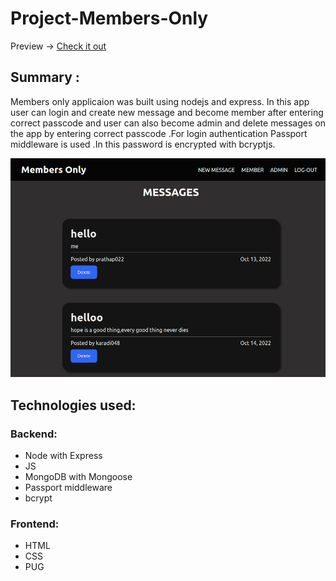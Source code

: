 # Project-Members-Only

Preview -> [Check it out](https://fierce-cove-31113.herokuapp.com/)

## Summary :

Members only applicaion was built using nodejs and express. In this app user can login and create new message and become member after entering correct passcode and user can also become admin and delete messages on the app by entering correct passcode .For login authentication Passport middleware is used .In this password is encrypted with bcryptjs.

![](demo.png)

## Technologies used:

### Backend:
- Node with Express
- JS
- MongoDB with Mongoose
- Passport middleware
- bcrypt


### Frontend:
- HTML
- CSS
- PUG